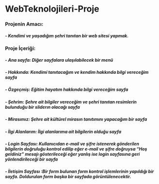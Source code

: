 # WebTeknolojileri-Proje
### Projenin Amacı: 
 ##### -  Kendimi ve yaşadığım şehri tanıtan bir web sitesi yapmak. 
 

### Proje İçeriği: 
 ##### -	Ana sayfa: Diğer sayfalara ulaşılabilecek bir menü

 ##### -	Hakkında: Kendimi tanıtacağım ve kendim hakkında bilgi vereceğim sayfa


 ##### -	Özgeçmiş: Eğitim hayatım hakkında bilgi vereceğim sayfa

 ##### -	Şehrim: Şehre ait bilgiler vereceğim ve şehri tanıtan resimlerin bulunduğu bir sliderın olacağı sayfa

 ##### -	Mirasımız: Şehre ait kültürel mirasın tanıtımını yapacağım bir sayfa

 ##### -	İlgi Alanlarım: İlgi alanlarıma ait bilgilerin olduğu sayfa

 ##### -	Login Sayfası: Kullanıcıdan e-mail ve şifre istenerek gönderilen bilgilerin doğruluğu kontrol edilip eğer e-mail ve şifre doğruysa “Hoş geldiniz” mesajı gösterileceği    eğer yanlış ise login sayfasına geri yönlendirileceği bir sayfa

 ##### -	İletişim Sayfası :Bir form bulunan form kontrol işlemlerinin yapıldığı bir sayfa. Doldurulan form başka bir sayfada görüntülenecektir.
